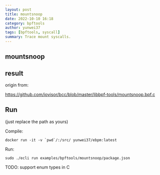 ```yaml
---
layout: post
title: mountsnoop
date: 2022-10-10 16:18
category: bpftools
author: yunwei37
tags: [bpftools, syscall]
summary: Trace mount syscalls.
---
```


## mountsnoop

## result

origin from:

https://github.com/iovisor/bcc/blob/master/libbpf-tools/mountsnoop.bpf.c


## Run

(just replace the path as yours)

Compile:

```shell
docker run -it -v `pwd`/:/src/ yunwei37/ebpm:latest
```

Run:

```shell
sudo ./ecli run examples/bpftools/mountsnoop/package.json
```

TODO: support enum types in C
